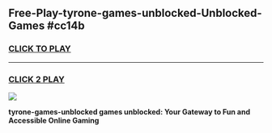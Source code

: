 
## Free-Play-tyrone-games-unblocked-Unblocked-Games #cc14b
<h3>
<a href="https://news.freeplayer.one?title=tyrone-games-unblocked&ref=8M">CLICK TO PLAY</a></h3>
<hr>

<h3>
<a href="https://news.freeplayer.one?title=tyrone-games-unblocked&ref=8M">CLICK 2 PLAY</a>
  
</h3>

<a href="https://news.freeplayer.one?title=tyrone-games-unblocked&ref=8M"><img src="https://clearcache.store/games.png"></a>


**tyrone-games-unblocked games unblocked: Your Gateway to Fun and Accessible Online Gaming**
